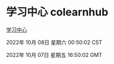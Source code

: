 # 学习中心 colearnhub
[学习中心](http://27.19.33.125:56308/colearnhub/)

2022年 10月 08日 星期六 00:50:02 CST

2022年 10月 07日 星期五 16:50:02 GMT
